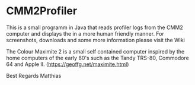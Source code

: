 # CMM2Profiler

This is a small programm in Java that reads profiler logs from the CMM2 computer and displays the in a more human friendly manner.
For screenshots, downloads and some more information please visit the Wiki

The Colour Maximite 2 is a small self contained computer inspired by the home computers of the early 80's such as the Tandy TRS-80, Commodore 64 and Apple II. (https://geoffg.net/maximite.html)

Best Regards
   Matthias
